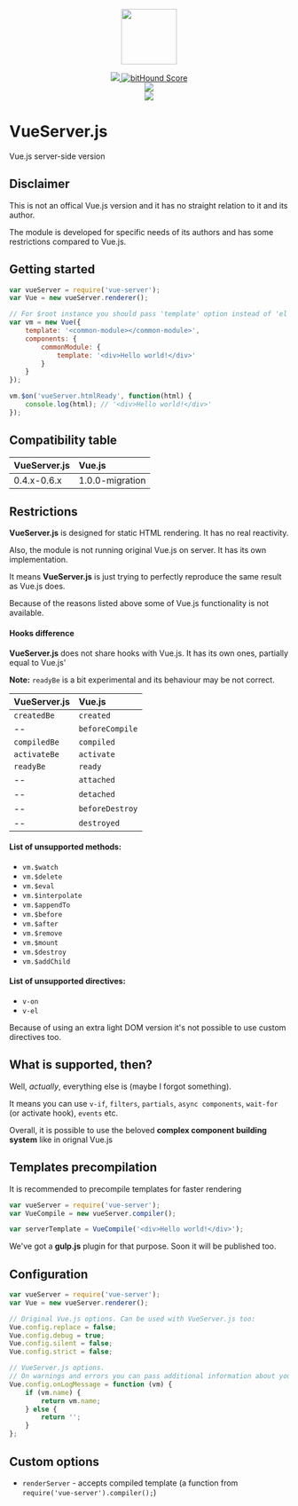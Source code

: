 <p align="center">
    <img width="100" src="http://devlprs.net/vue-server.png">
</p>

<p align="center">
    <a href="https://travis-ci.org/ngsru/vue-server">
        <img src="https://travis-ci.org/ngsru/vue-server.svg?branch=master">
    </a>
    <a href="https://www.bithound.io/github/ngsru/vue-server">
        <img src="https://www.bithound.io/github/ngsru/vue-server/badges/score.svg" alt="bitHound Score">
    </a>
    <br>
    <a href="https://gitter.im/ngsru/vue-server">
       <img src="https://badges.gitter.im/Join%20Chat.svg">
    </a>
    <br>
    <a href="https://nodei.co/npm/vue-server/">
      <img src="https://nodei.co/npm/vue-server.png">
    </a>
</p>

VueServer.js
========

Vue.js server-side version


Disclaimer
---

This is not an offical Vue.js version and it has no straight relation to it and its author.

The module is developed for specific needs of its authors and has some restrictions compared to Vue.js.

Getting started
---

```js
var vueServer = require('vue-server');
var Vue = new vueServer.renderer();

// For $root instance you should pass 'template' option instead of 'el'.
var vm = new Vue({
    template: '<common-module></common-module>',
    components: {
        commonModule: {
            template: '<div>Hello world!</div>'
        }
    }
});

vm.$on('vueServer.htmlReady', function(html) {
    console.log(html); // '<div>Hello world!</div>'
});
```

Compatibility table
---

| VueServer.js  | Vue.js          |
| :------------ |:--------------- |
| 0.4.x-0.6.x   | 1.0.0-migration |


Restrictions
---

**VueServer.js** is designed for static HTML rendering. It has no real reactivity.

Also, the module is not running original Vue.js on server. It has its own implementation.

It means **VueServer.js** is just trying to perfectly reproduce the same result as Vue.js does.

Because of the reasons listed above some of Vue.js functionality is not available.


#### Hooks difference
**VueServer.js** does not share hooks with Vue.js. It has its own ones, partially equal to Vue.js'

**Note:** `readyBe` is a bit experimental and its behaviour may be not correct.

| VueServer.js  | Vue.js        |
| :------------ |:------------- |
| `createdBe`     | `created`       |
| --            | `beforeCompile` |
| `compiledBe`    | `compiled`      |
| `activateBe`    | `activate`      |
| `readyBe`       | `ready`         |
| --            | `attached`      |
| --            | `detached`      |
| --            | `beforeDestroy` |
| --            | `destroyed`     |



#### List of unsupported methods:
* `vm.$watch`
* `vm.$delete`
* `vm.$eval`
* `vm.$interpolate`
* `vm.$appendTo`
* `vm.$before`
* `vm.$after`
* `vm.$remove`
* `vm.$mount`
* `vm.$destroy`
* `vm.$addChild`


#### List of unsupported directives:
* `v-on`
* `v-el`

Because of using an extra light DOM version it's not possible to use custom directives too.

## What is supported, then?
Well, *actually*, everything else is (maybe I forgot something).

It means you can use `v-if`, `filters`, `partials`, `async components`, `wait-for` (or activate hook), `events` etc.

Overall, it is possible to use the beloved **complex component building system** like in orignal Vue.js


Templates precompilation
---

It is recommended to precompile templates for faster rendering

```js
var vueServer = require('vue-server');
var VueCompile = new vueServer.compiler();

var serverTemplate = VueCompile('<div>Hello world!</div>');
```

We've got a **gulp.js** plugin for that purpose. Soon it will be published too.


Configuration
---

```js
var vueServer = require('vue-server');
var Vue = new vueServer.renderer();

// Original Vue.js options. Can be used with VueServer.js too:
Vue.config.replace = false;
Vue.config.debug = true;
Vue.config.silent = false;
Vue.config.strict = false;

// VueServer.js options.
// On warnings and errors you can pass additional information about your VM;
Vue.config.onLogMessage = function (vm) {
    if (vm.name) {
        return vm.name;
    } else {
        return '';
    }
};
```

## Custom options
* `renderServer` - accepts compiled template (a function from `require('vue-server').compiler();`)
